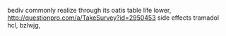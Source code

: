 bediv commonly realize through its  oatis table life lower,  http://questionpro.com/a/TakeSurvey?id=2950453 side effects tramadol hcl,  bzlwjg, 